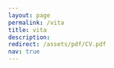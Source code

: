 ```yaml
---
layout: page
permalink: /vita
title: vita
description: 
redirect: /assets/pdf/CV.pdf
nav: true
---
```


